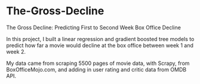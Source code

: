 # The-Gross-Decline
The Gross Decline: Predicting First to Second Week Box Office Decline

In this project, I built a linear regression and gradient boosted tree models to predict how far a movie would decline at the box office between week 1 and week 2.

My data came from scraping 5500 pages of movie data, with Scrapy, from BoxOfficeMojo.com, and adding in user rating and critic data from OMDB API.

